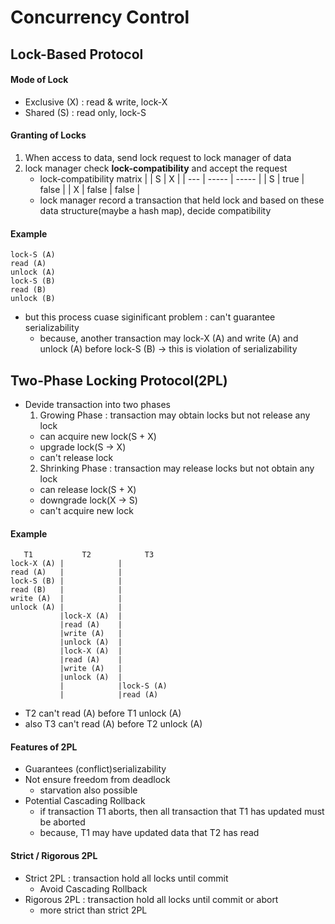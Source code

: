 # Concurrency Control

## Lock-Based Protocol

#### Mode of Lock
- Exclusive (X) : read & write, lock-X
- Shared (S) : read only, lock-S

#### Granting of Locks
1. When access to data, send lock request to lock manager of data
2. lock manager check **lock-compatibility** and accept the request
    - lock-compatibility matrix
        |     | S     | X     |
        | --- | ----- | ----- |
        | S   | true  | false |
        | X   | false | false |
    - lock manager record a transaction that held lock and based on these data structure(maybe a hash map), decide compatibility
  
#### Example
```
lock-S (A)
read (A)
unlock (A)
lock-S (B)
read (B)
unlock (B)
```
- but this process cuase siginificant problem : can't guarantee serializability 
  - because, another transaction may lock-X (A) and write (A) and unlock (A) before lock-S (B) &rarr; this is violation of serializability

## Two-Phase Locking Protocol(2PL)
- Devide transaction into two phases
  1. Growing Phase : transaction may obtain locks but not release any lock
    - can acquire new lock(S + X)
    - upgrade lock(S -> X)
    - can't release lock
  2. Shrinking Phase : transaction may release locks but not obtain any lock
    - can release lock(S + X)
    - downgrade lock(X -> S)
    - can't acquire new lock

#### Example
```
   T1           T2            T3
lock-X (A) |            |
read (A)   |            |
lock-S (B) |            |
read (B)   |            |
write (A)  |            |
unlock (A) |            |
           |lock-X (A)  |
           |read (A)    |
           |write (A)   |
           |unlock (A)  |
           |lock-X (A)  |
           |read (A)    |
           |write (A)   |
           |unlock (A)  |
           |            |lock-S (A)
           |            |read (A)
```
- T2 can't read (A) before T1 unlock (A)
- also T3 can't read (A) before T2 unlock (A)

#### Features of 2PL
- Guarantees (conflict)serializability
- Not ensure freedom from deadlock
  - starvation also possible
- Potential Cascading Rollback
  - if transaction T1 aborts, then all transaction that T1 has updated must be aborted
  - because, T1 may have updated data that T2 has read

#### Strict / Rigorous 2PL
- Strict 2PL : transaction hold all locks until commit
  - Avoid Cascading Rollback
- Rigorous 2PL : transaction hold all locks until commit or abort
  - more strict than strict 2PL